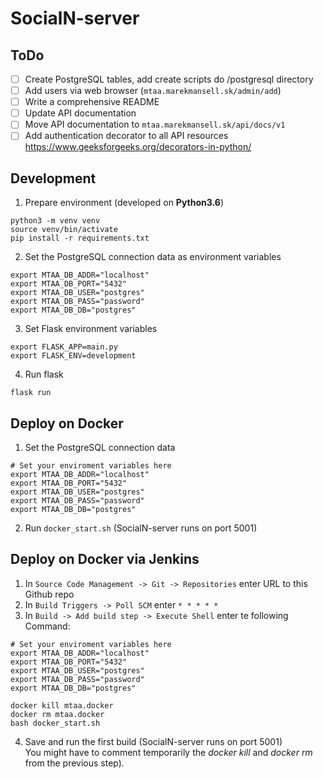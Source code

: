 # SocialN-server

## ToDo
* [ ] Create PostgreSQL tables, add create scripts do /postgresql directory
* [ ] Add users via web browser (`mtaa.marekmansell.sk/admin/add`)
* [ ] Write a comprehensive README
* [ ] Update API documentation
* [ ] Move API documentation to `mtaa.marekmansell.sk/api/docs/v1`
* [ ] Add authentication decorator to all API resources  
      https://www.geeksforgeeks.org/decorators-in-python/

## Development
1. Prepare environment (developed on **Python3.6**)
```
python3 -m venv venv
source venv/bin/activate
pip install -r requirements.txt
```
2. Set the PostgreSQL connection data as environment variables
```
export MTAA_DB_ADDR="localhost"
export MTAA_DB_PORT="5432"
export MTAA_DB_USER="postgres"
export MTAA_DB_PASS="password"
export MTAA_DB_DB="postgres"
```
3. Set Flask environment variables
```
export FLASK_APP=main.py
export FLASK_ENV=development
```
4. Run flask
```
flask run
```

## Deploy on Docker
1. Set the PostgreSQL connection data
```
# Set your enviroment variables here
export MTAA_DB_ADDR="localhost"
export MTAA_DB_PORT="5432"
export MTAA_DB_USER="postgres"
export MTAA_DB_PASS="password"
export MTAA_DB_DB="postgres"
```
2. Run `docker_start.sh` (SocialN-server runs on port 5001)

## Deploy on Docker via Jenkins


1. In `Source Code Management -> Git -> Repositories` enter URL to this Github repo
2. In `Build Triggers -> Poll SCM` enter `* * * * *`
3. In `Build -> Add build step -> Execute Shell` enter te following Command:
```
# Set your enviroment variables here
export MTAA_DB_ADDR="localhost"
export MTAA_DB_PORT="5432"
export MTAA_DB_USER="postgres"
export MTAA_DB_PASS="password"
export MTAA_DB_DB="postgres"

docker kill mtaa.docker
docker rm mtaa.docker
bash docker_start.sh
```
4. Save and run the first build (SocialN-server runs on port 5001)  
   You might have to comment temporarily the *docker kill* and *docker rm* from the previous step).
